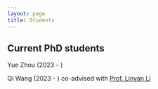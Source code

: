```yaml
---
layout: page
title: Students
---
```


## Current PhD students

Yue Zhou (2023 - )

Qi Wang (2023 - ) co-advised with <a href="https://scholars.cityu.edu.hk/en/persons/linyan-li(42e8876e-e92d-423b-a3d0-2d28229bd6f0).html">Prof. Linyan Li</a>
